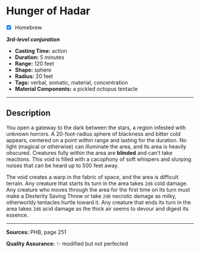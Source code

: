 # Hunger of Hadar
- [x] Homebrew

***3rd-level conjuration***
- **Casting Time:** action
- **Duration:** 5 minutes
- **Range:** 120 feet
- **Shape:** sphere
- **Radius:** 20 feet
- **Tags:** verbal, somatic, material, concentration
- **Material Components:** a pickled octopus tentacle

---

## Description
You open a gateway to the dark between the stars, a region infested with unknown horrors.
A 20-foot-radius sphere of blackness and bitter cold appears, centered on a point within range and lasting for the duration.
No light (magical or otherwise) can illuminate the area, and its area is heavily obscured.
Creatures fully within the area are **blinded** and can't take reactions.
This void is filled with a cacophony of soft whispers and slurping noises that can be heard up to 500 feet away.

The void creates a warp in the fabric of space, and the area is difficult terrain.
Any creature that starts its turn in the area takes `2d6` cold damage.
Any creature who moves through the area for the first time on its turn must make a Dexterity Saving Throw or take `2d6` necrotic damage as milky, otherworldy tentacles hurtle toward it.
Any creature that ends its turn in the area takes `2d6` acid damage as the thick air seems to devour and digest its essence.

---

**Sources:** PHB, page 251

**Quality Assurance:** :sparkles: modified but not perfected
